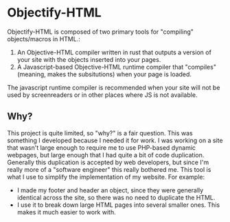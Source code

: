# Objectify-HTML
Objectify-HTML is composed of two primary tools for "compiling" objects/macros in HTML.:

1. An Objective-HTML compiler written in rust that outputs a version of your site with the objects inserted into your pages.
2. A Javascript-based Objective-HTML runtime compiler that "compiles" (meaning, makes the subsitutions) when your page is loaded.

The javascript runtime compiler is recommended when your site will not be used by screenreaders or in other places where JS is not available.

## Why? ##
This project is quite limited, so "why?" is a fair question. This was something I developed because I needed it for work. I was working on a site that wasn't large enough to require me to use PHP-based dynamic webpages, but large enough that I had quite a bit of code duplication. Generally this duplication is accepted by web developers, but since I'm really more of a "software engineer" this really bothered me. This tool is what I use to simplify the implementation of my website. For example:

* I made my footer and header an object, since they were generally identical across the site, so there was no need to duplicate the HTML.
* I use it to break down large HTML pages into several smaller ones. This makes it much easier to work with.
